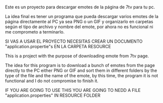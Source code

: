 Este es un proyecto para descargar emotes de la página de 7tv para tu pc.

La idea final es tener un programa que pueda descargar varios emotes de la página directamente al PC ya sea PNG o un GIF
y organizarlo en carpetas según el tipo de archivo y nombre del emote, por ahora no es funcional ni me comprometo a terminarlo.

SI VAS A USAR EL PROYECTO NECESITAS CREAR UN DOCUMENTO "application.propertie"s EN LA CARPETA RESOURCE

This is a project with the purpose of downloading emote from 7tv page.

The idea for this program is to download a bunch of emotes from the page directly to the PC either PNG or GIF and sort them
in different folders by the type of the file and the name of the emote, by this time, the program it is not functional and
I do not compromise to finish it.

IF YOU ARE GOING TO USE THIS YOU ARE GOING TO NEDD A FILE "application.properties" IN RESOURCE FOLDER